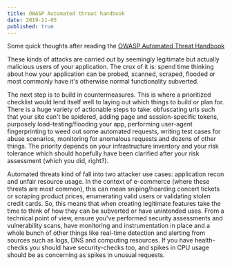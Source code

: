 ```yaml
---
title: OWASP Automated threat handbook
date: 2019-11-05
published: true
---
```


Some quick thoughts after reading the [OWASP Automated Threat Handbook](https://www.owasp.org/images/3/33/Automated-threat-handbook.pdf)

These kinds of attacks are carried out by seemingly legitimate but actually malicious users of your application. The crux of it is: spend time thinking about how your application can be probed, scanned, scraped, flooded or most commonly have it's otherwise normal functionality subverted.

The next step is to build in countermeasures. This is where a prioritized checklist would lend itself well to laying out which things to build or plan for. There is a huge variety of actionable steps to take: obfuscating urls such that your site can't be spidered, adding page and session-specific tokens, purposely load-testing/flooding your app, performing user-agent fingerprinting to weed out some automated requests, writing test cases for abuse scenarios, monitoring for anomalous requests and dozens of other things. The priority depends on your infrastructure inventory and your risk tolerance which should hopefully have been clarified after your risk assessment (which you did, right?).

Automated threats kind of fall into two attacker use cases: application recon and unfair resource usage. In the context of e-commerce (where these threats are most common), this can mean sniping/hoarding concert tickets or scraping product prices, enumerating valid users or validating stolen credit cards. So, this means that when creating legitimate features take the time to think of how they can be subverted or have unintended uses. From a technical point of view, ensure you've performed security assessments and vulnerability scans, have monitoring and instrumentation in place and a whole bunch of other things like real-time detection and alerting from sources such as logs, DNS and computing resources. If you have health-checks you should have security-checks too, and spikes in CPU usage should be as concerning as spikes in unusual requests.